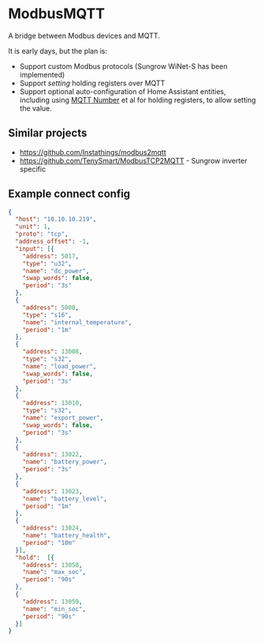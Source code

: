 # ModbusMQTT

A bridge between Modbus devices and MQTT.

It is early days, but the plan is:

* Support custom Modbus protocols (Sungrow WiNet-S has been implemented)
* Support _setting_ holding registers over MQTT
* Support optional auto-configuration of Home Assistant entities, including using [MQTT Number](https://www.home-assistant.io/integrations/number.mqtt/) et al for holding registers, to allow setting the value.



## Similar projects

* https://github.com/Instathings/modbus2mqtt
* https://github.com/TenySmart/ModbusTCP2MQTT - Sungrow inverter specific

## Example connect config

```json
{
  "host": "10.10.10.219",
  "unit": 1,
  "proto": "tcp",
  "address_offset": -1,
  "input": [{
    "address": 5017,
    "type": "u32",
    "name": "dc_power",
    "swap_words": false,
    "period": "3s"
  },
  {
    "address": 5008,
    "type": "s16",
    "name": "internal_temperature",
    "period": "1m"
  },
  {
    "address": 13008,
    "type": "s32",
    "name": "load_power",
    "swap_words": false,
    "period": "3s"
  },
  {
    "address": 13010,
    "type": "s32",
    "name": "export_power",
    "swap_words": false,
    "period": "3s"
  },
  {
    "address": 13022,
    "name": "battery_power",
    "period": "3s"
  },
  {
    "address": 13023,
    "name": "battery_level",
    "period": "1m"
  },
  {
    "address": 13024,
    "name": "battery_health",
    "period": "10m"
  }],
  "hold":  [{
    "address": 13058,
    "name": "max_soc",
    "period": "90s"
  },
  {
    "address": 13059,
    "name": "min_soc",
    "period": "90s"
  }]
}
```
